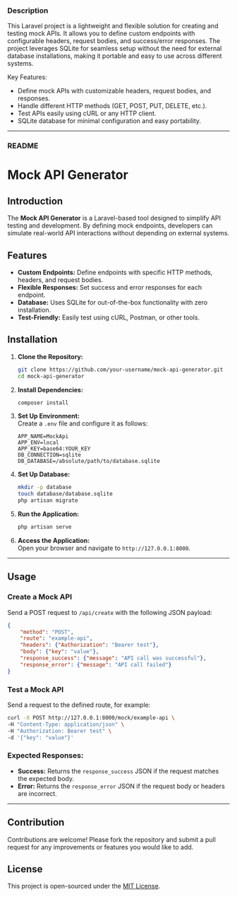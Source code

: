### **Description**  
This Laravel project is a lightweight and flexible solution for creating and testing mock APIs. It allows you to define custom endpoints with configurable headers, request bodies, and success/error responses. The project leverages SQLite for seamless setup without the need for external database installations, making it portable and easy to use across different systems.  

Key Features:  
- Define mock APIs with customizable headers, request bodies, and responses.  
- Handle different HTTP methods (GET, POST, PUT, DELETE, etc.).  
- Test APIs easily using cURL or any HTTP client.  
- SQLite database for minimal configuration and easy portability.  

---

### **README**  

# Mock API Generator  

## Introduction  
The **Mock API Generator** is a Laravel-based tool designed to simplify API testing and development. By defining mock endpoints, developers can simulate real-world API interactions without depending on external systems.  

## Features  
- **Custom Endpoints:** Define endpoints with specific HTTP methods, headers, and request bodies.  
- **Flexible Responses:** Set success and error responses for each endpoint.  
- **Database:** Uses SQLite for out-of-the-box functionality with zero installation.  
- **Test-Friendly:** Easily test using cURL, Postman, or other tools.  

## Installation  

1. **Clone the Repository:**  
   ```bash
   git clone https://github.com/your-username/mock-api-generator.git
   cd mock-api-generator
   ```

2. **Install Dependencies:**  
   ```bash
   composer install
   ```

3. **Set Up Environment:**  
   Create a `.env` file and configure it as follows:  
   ```env
   APP_NAME=MockApi
   APP_ENV=local
   APP_KEY=base64:YOUR_KEY
   DB_CONNECTION=sqlite
   DB_DATABASE=/absolute/path/to/database.sqlite
   ```

4. **Set Up Database:**  
   ```bash
   mkdir -p database
   touch database/database.sqlite
   php artisan migrate
   ```

5. **Run the Application:**  
   ```bash
   php artisan serve
   ```

6. **Access the Application:**  
   Open your browser and navigate to `http://127.0.0.1:8000`.

---

## Usage  

### **Create a Mock API**  
Send a POST request to `/api/create` with the following JSON payload:  

```json
{
    "method": "POST",
    "route": "example-api",
    "headers": {"Authorization": "Bearer test"},
    "body": {"key": "value"},
    "response_success": {"message": "API call was successful"},
    "response_error": {"message": "API call failed"}
}
```

### **Test a Mock API**  
Send a request to the defined route, for example:  

```bash
curl -X POST http://127.0.0.1:8000/mock/example-api \
-H "Content-Type: application/json" \
-H "Authorization: Bearer test" \
-d '{"key": "value"}'
```

### **Expected Responses:**  
- **Success:** Returns the `response_success` JSON if the request matches the expected body.  
- **Error:** Returns the `response_error` JSON if the request body or headers are incorrect.  

---

## Contribution  
Contributions are welcome! Please fork the repository and submit a pull request for any improvements or features you would like to add.  

## License  
This project is open-sourced under the [MIT License](https://opensource.org/licenses/MIT).  

